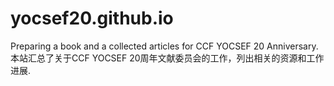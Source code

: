 # yocsef20.github.io
Preparing a book and a collected articles for CCF YOCSEF 20 Anniversary.
本站汇总了关于CCF YOCSEF 20周年文献委员会的工作，列出相关的资源和工作进展.



